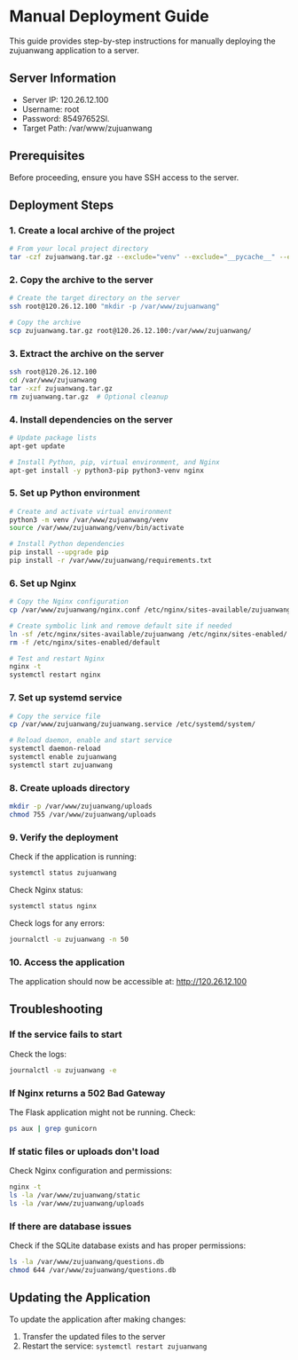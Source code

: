# Manual Deployment Guide

This guide provides step-by-step instructions for manually deploying the zujuanwang application to a server.

## Server Information
- Server IP: 120.26.12.100
- Username: root
- Password: 85497652Sl.
- Target Path: /var/www/zujuanwang

## Prerequisites
Before proceeding, ensure you have SSH access to the server.

## Deployment Steps

### 1. Create a local archive of the project

```bash
# From your local project directory
tar -czf zujuanwang.tar.gz --exclude="venv" --exclude="__pycache__" --exclude=".DS_Store" --exclude="deploy/temp" .
```

### 2. Copy the archive to the server

```bash
# Create the target directory on the server
ssh root@120.26.12.100 "mkdir -p /var/www/zujuanwang"

# Copy the archive
scp zujuanwang.tar.gz root@120.26.12.100:/var/www/zujuanwang/
```

### 3. Extract the archive on the server

```bash
ssh root@120.26.12.100
cd /var/www/zujuanwang
tar -xzf zujuanwang.tar.gz
rm zujuanwang.tar.gz  # Optional cleanup
```

### 4. Install dependencies on the server

```bash
# Update package lists
apt-get update

# Install Python, pip, virtual environment, and Nginx
apt-get install -y python3-pip python3-venv nginx
```

### 5. Set up Python environment

```bash
# Create and activate virtual environment
python3 -m venv /var/www/zujuanwang/venv
source /var/www/zujuanwang/venv/bin/activate

# Install Python dependencies
pip install --upgrade pip
pip install -r /var/www/zujuanwang/requirements.txt
```

### 6. Set up Nginx

```bash
# Copy the Nginx configuration
cp /var/www/zujuanwang/nginx.conf /etc/nginx/sites-available/zujuanwang

# Create symbolic link and remove default site if needed
ln -sf /etc/nginx/sites-available/zujuanwang /etc/nginx/sites-enabled/
rm -f /etc/nginx/sites-enabled/default

# Test and restart Nginx
nginx -t
systemctl restart nginx
```

### 7. Set up systemd service

```bash
# Copy the service file
cp /var/www/zujuanwang/zujuanwang.service /etc/systemd/system/

# Reload daemon, enable and start service
systemctl daemon-reload
systemctl enable zujuanwang
systemctl start zujuanwang
```

### 8. Create uploads directory

```bash
mkdir -p /var/www/zujuanwang/uploads
chmod 755 /var/www/zujuanwang/uploads
```

### 9. Verify the deployment

Check if the application is running:
```bash
systemctl status zujuanwang
```

Check Nginx status:
```bash
systemctl status nginx
```

Check logs for any errors:
```bash
journalctl -u zujuanwang -n 50
```

### 10. Access the application

The application should now be accessible at: http://120.26.12.100

## Troubleshooting

### If the service fails to start
Check the logs:
```bash
journalctl -u zujuanwang -e
```

### If Nginx returns a 502 Bad Gateway
The Flask application might not be running. Check:
```bash
ps aux | grep gunicorn
```

### If static files or uploads don't load
Check Nginx configuration and permissions:
```bash
nginx -t
ls -la /var/www/zujuanwang/static
ls -la /var/www/zujuanwang/uploads
```

### If there are database issues
Check if the SQLite database exists and has proper permissions:
```bash
ls -la /var/www/zujuanwang/questions.db
chmod 644 /var/www/zujuanwang/questions.db
```

## Updating the Application

To update the application after making changes:

1. Transfer the updated files to the server 
2. Restart the service: `systemctl restart zujuanwang` 
